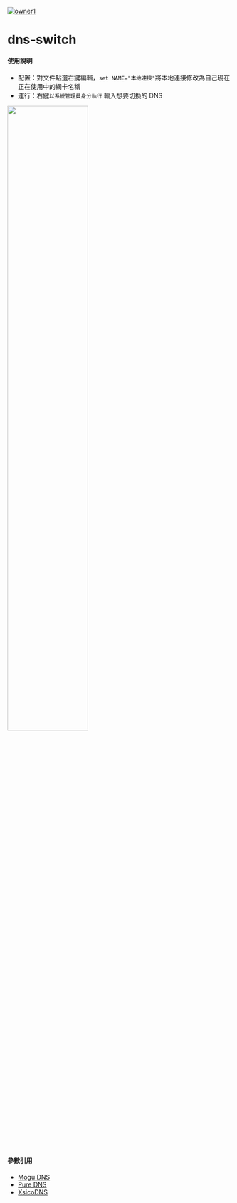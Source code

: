 [![owner1](https://img.shields.io/badge/Powered%20by-PW--Chen-blue.svg?style=flat)](https://github.com/PW-Chen)

# dns-switch      

#### 使用說明
* 配置：對文件點選右鍵編輯，`set NAME="本地連接"`將本地連接修改為自己現在正在使用中的網卡名稱
* 運行：右鍵`以系統管理員身分執行` 輸入想要切換的 DNS

<img src="https://raw.githubusercontent.com/PW-Chen/dns-switch/master/image/demo.PNG" width="60%" height="60%">     


#### 參數引用
* [Mogu DNS](https://www.mogudns.net/)
* [Pure DNS](http://puredns.cn/)
* [XsicoDNS](http://dns.xsico.cn/)
